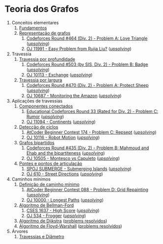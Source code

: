 Teoria dos Grafos
=================

1. Conceitos elementares
    1. [Fundamentos](slides/fundamentos/fundamentos.pdf)
    1. [Representação de grafos](slides/representacao/representacao.pdf)
        1. [Codeforces Round #464 (Div. 2) - Problem A: Love Triangle](https://codeforces.com/problemset/problem/939/A) ([_upsolving_](problems/CF_939A/CF_939A.pdf))
        1. [OJ 11991 - Easy Problem from Rujia Liu?](https://onlinejudge.org/index.php?option=onlinejudge&Itemid=8&page=show_problem&problem=3142) ([_upsolving_](problems/OJ_11991/OJ_11991.pdf))
1. Travessia
    1. [Travessia por profundidade](slides/dfs/dfs.pdf)
        1. [Codeforces Round #503 (by SIS, Div. 2) - Problem B: Badge](https://codeforces.com/problemset/problem/1020/B) ([_upsolving_](problems/CF_1020B/CF_1020B.pdf))
        1. [OJ 10113 - Exchange](https://onlinejudge.org/index.php?option=onlinejudge&Itemid=8&page=show_problem&problem=1054) ([_upsolving_](problems/OJ_10113/OJ_10113.pdf))
    1. [Travessia por largura](slides/bfs/bfs.pdf)
        1. [Codeforces Round #470 (Div. 2) - Problem A: Protect Sheep](https://codeforces.com/problemset/problem/948/A) ([_upsolving_](problems/CF_948A/CF_948A.pdf))
        1. [OJ 10687 - Monitoring the Amazon](https://onlinejudge.org/index.php?option=com_onlinejudge&Itemid=8&page=show_problem&category=0&problem=1628&mosmsg=Submission+received+with+ID+26496145) ([_upsolving_](problems/OJ_10687/OJ_10687.pdf))
1. Aplicações de travessias
    1. [Componentes conectados](slides/componenents_conectados/componenents_conectados.pdf)
        1. [Educational Codeforces Round 33 (Rated for Div. 2) - Problem C: Rumor](https://codeforces.com/contest/893/problem/C) ([_upsolving_](problems/CF_893C/CF_893C.pdf))
        1. [OJ 11094 - Continents](http://uva.onlinejudge.org/index.php?option=com_onlinejudge&Itemid=8&category=24&page=show_problem&problem=2035) ([_upsolving_](problems/OJ_11094/OJ_11094.pdf))
    1. [Detecção de ciclos](slides/deteccao_de_ciclos/deteccao_de_ciclos.pdf)
        1. [AtCoder Beginner Contest 174 - Problem C: Repsept](https://atcoder.jp/contests/abc174/tasks/abc174_c) ([_upsolving_](problems/ABC_174C/ABC_174C.pdf))
        1. [OJ 10116 - Robot Motion](https://onlinejudge.org/index.php?option=com_onlinejudge&Itemid=8&page=show_problem&category=0&problem=1057&mosmsg=Submission+received+with+ID+26514001) ([_upsolving_](problems/OJ_10116/OJ_10116.pdf))
    1. [Grafos bipartidos](slides/grafos_bipartidos/grafos_bipartidos.pdf)
        1. [Codeforces Round #435 (Div. 2) - Problem B: Mahmoud and Ehab and the bipartiteness](https://codeforces.com/problemset/problem/862/B) ([_upsolving_](problems/CF_862B/CF_862B.pdf))
        1. [OJ 10505 - Montesco vs Capuleto](https://onlinejudge.org/index.php?option=com_onlinejudge&Itemid=8&category=24&page=show_problem&problem=1446) ([_upsolving_](problems/OJ_10505/OJ_10505.pdf))
    1. [Pontes e pontos de articulação](slides/pontes_e_pontos_de_articulacao/pontes_e_pontos_de_articulacao.pdf)
        1. [SPOJ SUBMERGE - Submerging Islands](https://www.spoj.com/problems/SUBMERGE/) ([_upsolving_](problems/SPOJ_SUBMERGE/SPOJ_SUBMERGE.pdf))
        1. [OJ 610 - Street Directions](https://onlinejudge.org/index.php?option=com_onlinejudge&Itemid=8&page=show_problem&category=0&problem=551&mosmsg=Submission+received+with+ID+26529110) ([_upsolving_](problems/OJ_610/OJ_610.pdf))
1. Caminhos mínimos
    1. [Definição de caminho mínimo](slides/caminhos_minimos/caminhos_minimos.pdf)
        1. [AtCoder Beginner Contest 088 - Problem D: Grid Repainting](https://atcoder.jp/contests/abc088/tasks/abc088_d) ([_upsolving_](problems/ABC_088D/ABC_088D.pdf))
        1. [OJ 10000 - Longest Paths](http://uva.onlinejudge.org/index.php?option=com_onlinejudge&Itemid=8&category=24&page=show_problem&problem=941) ([_upsolving_](problems/OJ_10000/OJ_10000.pdf))
    1. [Algoritmo de Bellman-Ford](slides/bellman-ford/bellman-ford.pdf)
        1. [CSES 1637 - High Score](https://cses.fi/problemset/task/1673) ([_upsolving_](problems/CSES_1637/CSES_1637.pdf))
        1. [OJ 534 - Frogger](https://onlinejudge.org/index.php?option=com_onlinejudge&Itemid=8&category=24&page=show_problem&problem=475) ([_upsolving_](problems/OJ_534/OJ_534.pdf))
    1. [Algoritmo de Dijkstra](slides/SSP-2/SSP-2.pdf) ([problems resolvidos](problems/SSP-2/SSP-2.pdf))
    1. [Algoritmo de Floyd-Warshall](slides/SSP-3/SSP-3.pdf) ([problems resolvidos](problems/SSP-3/SSP-3.pdf))
1. Árvores
    1. [Travessias e Diâmetro](slides/TR-1/TR-1.pdf)

<!---
Pendências
    - Fluxo
    - Minimum Spanning Tree
    - Pontes e pontos de articulação
    - Maximum Independent Subset
-->
